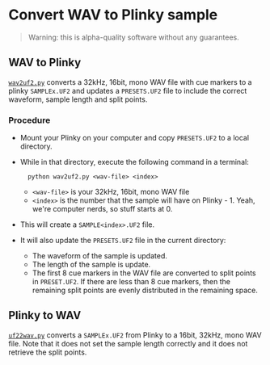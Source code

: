 # Convert WAV to Plinky sample

> Warning: this is alpha-quality software without any guarantees.

## WAV to Plinky

[`wav2uf2.py`](wav2uf2.py) converts a 32kHz, 16bit, mono WAV file with cue
markers to a plinky `SAMPLEx.UF2` and updates a `PRESETS.UF2` file to include
the correct waveform, sample length and split points.

### Procedure

* Mount your Plinky on your computer and copy `PRESETS.UF2` to a local
  directory.
* While in that directory, execute the following command in a terminal:

        python wav2uf2.py <wav-file> <index>

  * `<wav-file>` is your 32kHz, 16bit, mono WAV file
  * `<index>` is the number that the sample will have on Plinky - 1.
     Yeah, we're computer nerds, so stuff starts at 0.

* This will create a `SAMPLE<index>.UF2` file.
* It will also update the `PRESETS.UF2` file in the current directory:
  * The waveform of the sample is updated.
  * The length of the sample is update.
  * The first 8 cue markers in the WAV file are converted to split points
    in `PRESET.UF2`. If there are less than 8 cue markers, then the remaining
    split points are evenly distributed in the remaining space.

## Plinky to WAV

[`uf22wav.py`](uf22wav.py) converts a `SAMPLEx.UF2` from Plinky to a 16bit,
32kHz, mono WAV file. Note that it does not set the sample length correctly
and it does not retrieve the split points.